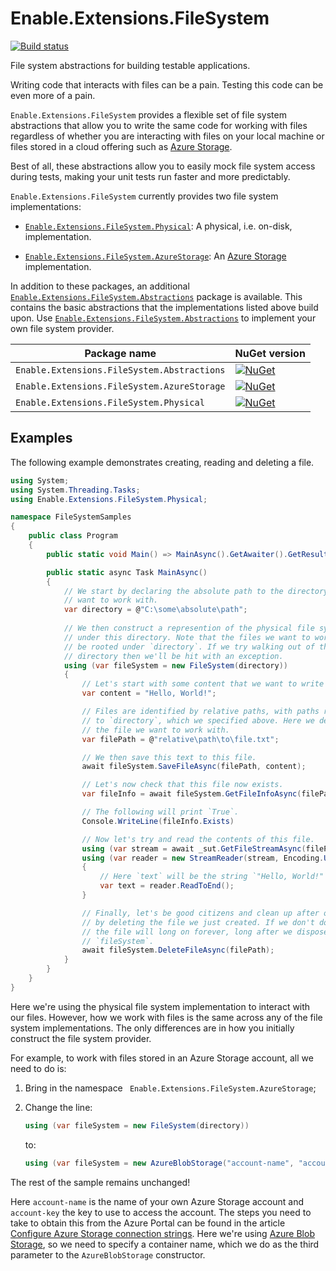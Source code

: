 # Enable.Extensions.FileSystem

[![Build status](https://ci.appveyor.com/api/projects/status/prwu1wi9g23p7p5a/branch/master?svg=true)](https://ci.appveyor.com/project/EnableSoftware/enable-extensions-filesystem/branch/master)

File system abstractions for building testable applications.

Writing code that interacts with files can be a pain. Testing this code can be
even more of a pain.

`Enable.Extensions.FileSystem` provides a flexible set of file system
abstractions that allow you to write the same code for working with files
regardless of whether you are interacting with files on your local machine
or files stored in a cloud offering such as [Azure Storage].

Best of all, these abstractions allow you to easily mock file system access
during tests, making your unit tests run faster and more predictably.

`Enable.Extensions.FileSystem` currently provides two file system implementations:

- [`Enable.Extensions.FileSystem.Physical`]: A physical, i.e. on-disk, implementation.

- [`Enable.Extensions.FileSystem.AzureStorage`]: An [Azure Storage] implementation.

In addition to these packages, an additional [`Enable.Extensions.FileSystem.Abstractions`]
package is available. This contains the basic abstractions that the implementations
listed above build upon. Use [`Enable.Extensions.FileSystem.Abstractions`] to implement
your own file system provider.

Package name                                | NuGet version
--------------------------------------------|--------------------------------------------------------------------------------------------------------------------------------------------------------------------------------------------------
`Enable.Extensions.FileSystem.Abstractions` | [![NuGet](https://img.shields.io/nuget/v/Enable.Extensions.FileSystem.Abstractions.svg?style=flat-square&label=nuget)](https://www.nuget.org/packages/Enable.Extensions.FileSystem.Abstractions/)
`Enable.Extensions.FileSystem.AzureStorage` | [![NuGet](https://img.shields.io/nuget/v/Enable.Extensions.FileSystem.AzureStorage.svg?style=flat-square&label=nuget)](https://www.nuget.org/packages/Enable.Extensions.FileSystem.AzureStorage/)
`Enable.Extensions.FileSystem.Physical`     | [![NuGet](https://img.shields.io/nuget/v/Enable.Extensions.FileSystem.Physical.svg?style=flat-square&label=nuget)](https://www.nuget.org/packages/Enable.Extensions.FileSystem.Physical/)


## Examples

The following example demonstrates creating, reading and deleting a file.

```csharp
using System;
using System.Threading.Tasks;
using Enable.Extensions.FileSystem.Physical;

namespace FileSystemSamples
{
    public class Program
    {
        public static void Main() => MainAsync().GetAwaiter().GetResult();

        public static async Task MainAsync()
        {
            // We start by declaring the absolute path to the directory we
            // want to work with.
            var directory = @"C:\some\absolute\path";
            
            // We then construct a represention of the physical file system
            // under this directory. Note that the files we want to work must
            // be rooted under `directory`. If we try walking out of this
            // directory then we'll be hit with an exception.
            using (var fileSystem = new FileSystem(directory))
            {
                // Let's start with some content that we want to write to disk.
                var content = "Hello, World!";

                // Files are identified by relative paths, with paths relative
                // to `directory`, which we specified above. Here we declare
                // the file we want to work with.
                var filePath = @"relative\path\to\file.txt";

                // We then save this text to this file.
                await fileSystem.SaveFileAsync(filePath, content);

                // Let's now check that this file now exists.
                var fileInfo = await fileSystem.GetFileInfoAsync(filePath);

                // The following will print `True`.
                Console.WriteLine(fileInfo.Exists) 

                // Now let's try and read the contents of this file.
                using (var stream = await _sut.GetFileStreamAsync(filePath))
                using (var reader = new StreamReader(stream, Encoding.UTF8))
                {
                    // Here `text` will be the string `"Hello, World!"`.
                    var text = reader.ReadToEnd();
                }

                // Finally, let's be good citizens and clean up after ourselves
                // by deleting the file we just created. If we don't do this,
                // the file will long on forever, long after we dispose of our
                // `fileSystem`.
                await fileSystem.DeleteFileAsync(filePath);
            }
        }
    }
}
```

Here we're using the physical file system implementation to interact with our
files. However, how we work with files is the same across any of the file
system implementations. The only differences are in how you initially construct
the file system provider.

For example, to work with files stored in an Azure Storage account, all we
need to do is:

1. Bring in the namespace ` Enable.Extensions.FileSystem.AzureStorage`;

2. Change the line:

   ```csharp
   using (var fileSystem = new FileSystem(directory))
   ```

   to:

   ```csharp
   using (var fileSystem = new AzureBlobStorage("account-name", "account-key", "container-name"))
   ```

The rest of the sample remains unchanged!

Here `account-name` is the name of your own Azure Storage account and
`account-key` the key to use to access the account. The steps you need to
take to obtain this from the Azure Portal can be found in the article
[Configure Azure Storage connection strings]. Here we're using
[Azure Blob Storage], so we need to specify a container name, which we
do as the third parameter to the `AzureBlobStorage` constructor.

[Azure Storage]: https://azure.microsoft.com/services/storage/
[Azure Blob Storage]: https://azure.microsoft.com/services/storage/blobs/
[Configure Azure Storage connection strings]: https://docs.microsoft.com/en-us/azure/storage/common/storage-configure-connection-string

[`Enable.Extensions.FileSystem.Abstractions`]: https://www.nuget.org/packages/Enable.Extensions.FileSystem.Abstractions/
[`Enable.Extensions.FileSystem.AzureStorage`]: https://www.nuget.org/packages/Enable.Extensions.FileSystem.AzureStorage/
[`Enable.Extensions.FileSystem.Physical`]: https://www.nuget.org/packages/Enable.Extensions.FileSystem.Physical/
